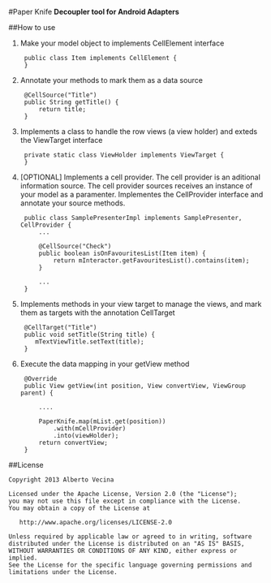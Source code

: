 #Paper Knife
**Decoupler tool for Android Adapters**

##How to use

1. Make your model object to implements CellElement interface

		public class Item implements CellElement {
		}

2. Annotate your methods to mark them as a data source

		@CellSource("Title")
    	public String getTitle() {
      		return title;
    	}
 
3. Implements a class to handle the row views (a view holder) and exteds the ViewTarget interface

		private static class ViewHolder implements ViewTarget {
		} 
		
4. [OPTIONAL] Implements a cell provider. The cell provider is an aditional information source. The cell provider sources receives an instance of your model as a paramenter. Implementes the CellProvider interface and annotate your source methods.

		public class SamplePresenterImpl implements SamplePresenter, CellProvider {
			...
			
		    @CellSource("Check")
		    public boolean isOnFavouritesList(Item item) {
		        return mInteractor.getFavouritesList().contains(item);
		    }
	
		  	...
		}
    	
5. Implements methods in your view target to manage the views, and mark them as targets with the annotation CellTarget

		@CellTarget("Title")
		public void setTitle(String title) {
           mTextViewTitle.setText(title);
        }
        
6. Execute the data mapping in your getView method

		@Override
	    public View getView(int position, View convertView, ViewGroup parent) {

        	....

        	PaperKnife.map(mList.get(position))
                .with(mCellProvider)
                .into(viewHolder);
        	return convertView;
    	}
       
##License

	Copyright 2013 Alberto Vecina
	
	Licensed under the Apache License, Version 2.0 (the "License");
	you may not use this file except in compliance with the License.
	You may obtain a copy of the License at
	
	   http://www.apache.org/licenses/LICENSE-2.0
	
	Unless required by applicable law or agreed to in writing, software
	distributed under the License is distributed on an "AS IS" BASIS,
	WITHOUT WARRANTIES OR CONDITIONS OF ANY KIND, either express or implied.
	See the License for the specific language governing permissions and
	limitations under the License.
        
        

			